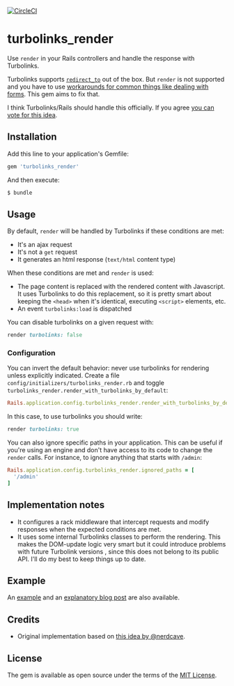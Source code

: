 [![CircleCI](https://circleci.com/gh/jorgemanrubia/turbolinks_render.svg?style=svg)](https://circleci.com/gh/jorgemanrubia/turbolinks_render)

# turbolinks_render

Use `render` in your Rails controllers and handle the response with Turbolinks. 

Turbolinks supports [`redirect_to`](https://github.com/turbolinks/turbolinks/blob/master/README.md#redirecting-after-a-form-submission) out of the box. But `render` is not supported and you have to use [workarounds for common things like dealing with forms](https://github.com/turbolinks/turbolinks/issues/85). This gem aims to fix that. 

I think Turbolinks/Rails should handle this officially. If you agree [you can vote for this idea](https://github.com/turbolinks/turbolinks-rails/issues/40).

## Installation
Add this line to your application's Gemfile:

```ruby
gem 'turbolinks_render'
```

And then execute:
```bash
$ bundle
```

## Usage

By default, `render` will be handled by Turbolinks if these conditions are met:

- It's an ajax request
- It's not a `get` request
- It generates an html response (`text/html` content type)

When these conditions are met and `render` is used:

- The page content is replaced with the rendered content with Javascript. It uses Turbolinks to do this replacement, so it is pretty smart about keeping the `<head>` when it's identical, executing `<script>` elements, etc.
- An event `turbolinks:load` is dispatched

You can disable turbolinks on a given request with: 

```ruby
render turbolinks: false
```

### Configuration

You can invert the default behavior: never use turbolinks for rendering unless explicitly indicated. Create a file `config/initializers/turbolinks_render.rb` and toggle `turbolinks_render.render_with_turbolinks_by_default`:

```ruby
Rails.application.config.turbolinks_render.render_with_turbolinks_by_default = false
```

In this case, to use turbolinks you should write:

```ruby
render turbolinks: true
```

You can also ignore specific paths in your application. This can be useful if you're using an engine and don't have access to its code to change the `render` calls. For instance, to ignore anything that starts with `/admin`:

```ruby
Rails.application.config.turbolinks_render.ignored_paths = [
  '/admin'
]
```

## Implementation notes

- It configures a rack middleware that intercept requests and modify responses when the expected conditions are met.
- It uses some internal Turbolinks classes to perform the rendering. This makes the DOM-update logic very smart but it could introduce problems with future Turbolink versions , since this does not belong to its public API. I'll do my best to keep things up to date.

## Example 

An [example](https://github.com/jorgemanrubia/rails-form-validations-example) and an [explanatory blog post](https://www.jorgemanrubia.com/2019/02/16/form-validations-with-html5-and-modern-rails/) are also available.

## Credits

- Original implementation based on [this idea by @nerdcave](https://github.com/turbolinks/turbolinks/issues/85#issuecomment-298347900).

## License
The gem is available as open source under the terms of the [MIT License](https://opensource.org/licenses/MIT).

